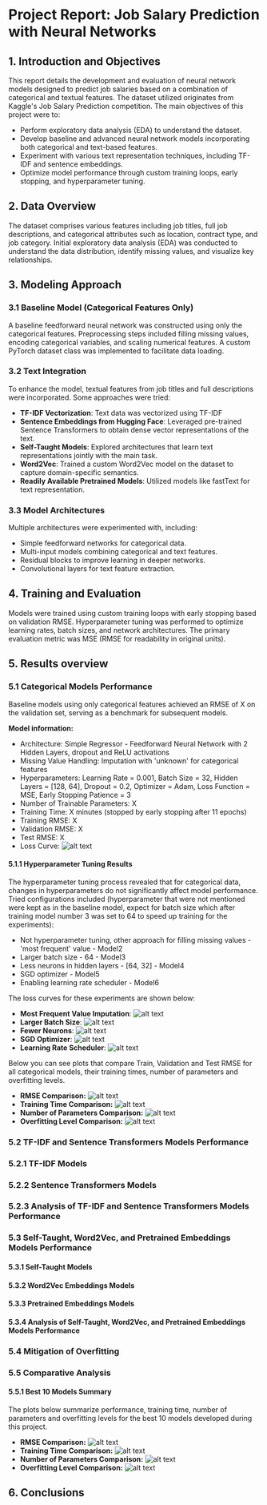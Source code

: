 # Project Report: Job Salary Prediction with Neural Networks 

## 1. Introduction and Objectives
This report details the development and evaluation of neural network models designed to predict job salaries based on a combination of categorical and textual features. The dataset utilized originates from Kaggle's Job Salary Prediction competition. 
The main objectives of this project were to:
- Perform exploratory data analysis (EDA) to understand the dataset.
- Develop baseline and advanced neural network models incorporating both categorical and text-based features.
- Experiment with various text representation techniques, including TF-IDF and sentence embeddings.
- Optimize model performance through custom training loops, early stopping, and hyperparameter tuning.

## 2. Data Overview
The dataset comprises various features including job titles, full job descriptions, and categorical attributes such as location, contract type, and job category. Initial exploratory data analysis (EDA) was conducted to understand the data distribution, identify missing values, and visualize key relationships.

## 3. Modeling Approach
### 3.1 Baseline Model (Categorical Features Only)
A baseline feedforward neural network was constructed using only the categorical features. Preprocessing steps included filling missing values, encoding categorical variables, and scaling numerical features. A custom PyTorch dataset class was implemented to facilitate data loading. 

### 3.2 Text Integration
To enhance the model, textual features from job titles and full descriptions were incorporated. Some approaches were tried:
- **TF-IDF Vectorization**: Text data was vectorized using TF-IDF
- **Sentence Embeddings from Hugging Face**: Leveraged pre-trained Sentence Transformers to obtain dense vector representations of the text.
- **Self-Taught Models**: Explored architectures that learn text representations jointly with the main task.
- **Word2Vec**: Trained a custom Word2Vec model on the dataset to capture domain-specific semantics.
- **Readily Available Pretrained Models**: Utilized models like fastText for text representation.

### 3.3 Model Architectures
Multiple architectures were experimented with, including:
- Simple feedforward networks for categorical data.
- Multi-input models combining categorical and text features.
- Residual blocks to improve learning in deeper networks.
- Convolutional layers for text feature extraction.

## 4. Training and Evaluation
Models were trained using custom training loops with early stopping based on validation RMSE. Hyperparameter tuning was performed to optimize learning rates, batch sizes, and network architectures. The primary evaluation metric was MSE (RMSE for readability in original units).

## 5. Results overview

### 5.1 Categorical Models Performance
Baseline models using only categorical features achieved an RMSE of X on the validation set, serving as a benchmark for subsequent models.

**Model information:**
- Architecture: Simple Regressor - Feedforward Neural Network with 2 Hidden Layers, dropout and ReLU activations
- Missing Value Handling: Imputation with 'unknown' for categorical features
- Hyperparameters: Learning Rate = 0.001, Batch Size = 32, Hidden Layers = [128, 64], Dropout = 0.2, Optimizer = Adam, Loss Function = MSE, Early Stopping Patience = 3
- Number of Trainable Parameters: X
- Training Time: X minutes (stopped by early stopping after 11 epochs)
- Training RMSE: X
- Validation RMSE: X
- Test RMSE: X
- Loss Curve: ![alt text](figures/curves_baseline_cat.png)

#### 5.1.1 Hyperparameter Tuning Results
The hyperparameter tuning process revealed that for categorical data, changes in hyperparameters do not significantly affect model performance. Tried configurations included (hyperparameter that were not mentioned were kept as in the baseline model, expect for batch size which after training model number 3 was set to 64 to speed up training for the experiments):
- Not hyperparameter tuning, other approach for filling missing values - 'most frequent' value - Model2
- Larger batch size - 64 - Model3
- Less neurons in hidden layers - [64, 32] - Model4
- SGD optimizer - Model5
- Enabling learning rate scheduler - Model6

The loss curves for these experiments are shown below:

- **Most Frequent Value Imputation**: ![alt text](figures/curves_cat_mostfrequent.png)
- **Larger Batch Size**: ![alt text](figures/curves_cat_batchsize64.png)
- **Fewer Neurons**: ![alt text](figures/curves_cat_fewer_neurons.png)
- **SGD Optimizer**: ![alt text](figures/curves_cat_sgd.png)
- **Learning Rate Scheduler**: ![alt text](figures/curves_cat_lr_scheduler.png)

Below you can see plots that compare Train, Validation and Test RMSE for all categorical models, their training times, number of parameters and overfitting levels.

- **RMSE Comparison:** ![alt text](figures/all_cat_models_rmse.png)
- **Training Time Comparison:** ![alt text](figures/all_cat_models_time.png)
- **Number of Parameters Comparison:** ![alt text](figures/all_cat_models_params.png)
- **Overfitting Level Comparison:** ![alt text](figures/all_cat_models_overfitting.png)



### 5.2 TF-IDF and Sentence Transformers Models Performance

### 5.2.1 TF-IDF Models

### 5.2.2 Sentence Transformers Models

### 5.2.3 Analysis of TF-IDF and Sentence Transformers Models Performance

### 5.3 Self-Taught, Word2Vec, and Pretrained Embeddings Models Performance

#### 5.3.1 Self-Taught Models

#### 5.3.2 Word2Vec Embeddings Models

#### 5.3.3 Pretrained Embeddings Models

#### 5.3.4 Analysis of Self-Taught, Word2Vec, and Pretrained Embeddings Models Performance

### 5.4 Mitigation of Overfitting

### 5.5 Comparative Analysis

#### 5.5.1 Best 10 Models Summary
The plots below summarize performance, training time, number of parameters and overfitting levels for the best 10 models developed during this project.
- **RMSE Comparison:** ![alt text](figures/best10_models_rmse.png)
- **Training Time Comparison:** ![alt text](figures/best10_models_time.png)
- **Number of Parameters Comparison:** ![alt text](figures/best10_models_params.png)
- **Overfitting Level Comparison:** ![alt text](figures/best10_models_overfitting.png)

## 6. Conclusions


